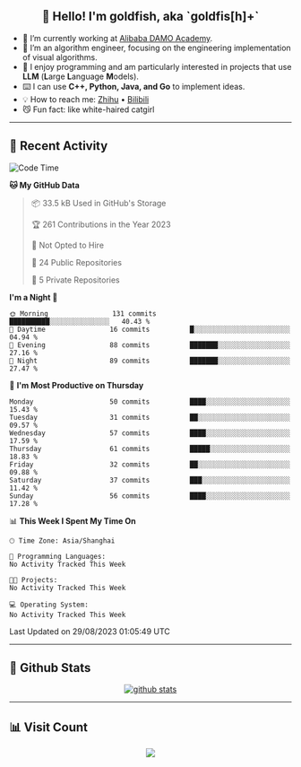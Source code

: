 
<h2 align="center">👋 Hello! I'm goldfish, aka `goldfis[h]+`</h2>

- 📍 I’m currently working at [Alibaba DAMO Academy](https://damo.alibaba.com/).  
- 🌱 I’m an algorithm engineer, focusing on the engineering implementation of visual algorithms.  
- 💬 I enjoy programming and am particularly interested in projects that use **LLM** (**L**arge **L**anguage **M**odels).   
- ⌨️ I can use **C++, Python, Java, and Go** to implement ideas.  
- 💡 How to reach me: [Zhihu](https://www.zhihu.com/people/goldfishh) • [Bilibili](https://space.bilibili.com/11349246)  
- 😼 Fun fact: like white-haired catgirl  

-------

## 🔧 Recent Activity

<!--START_SECTION:waka-->
![Code Time](http://img.shields.io/badge/Code%20Time-13%20hrs%2028%20mins-blue)

**🐱 My GitHub Data** 

> 📦 33.5 kB Used in GitHub's Storage 
 > 
> 🏆 261 Contributions in the Year 2023
 > 
> 🚫 Not Opted to Hire
 > 
> 📜 24 Public Repositories 
 > 
> 🔑 5 Private Repositories 
 > 
**I'm a Night 🦉** 

```text
🌞 Morning                131 commits         ██████████░░░░░░░░░░░░░░░   40.43 % 
🌆 Daytime                16 commits          █░░░░░░░░░░░░░░░░░░░░░░░░   04.94 % 
🌃 Evening                88 commits          ███████░░░░░░░░░░░░░░░░░░   27.16 % 
🌙 Night                  89 commits          ███████░░░░░░░░░░░░░░░░░░   27.47 % 
```
📅 **I'm Most Productive on Thursday** 

```text
Monday                   50 commits          ████░░░░░░░░░░░░░░░░░░░░░   15.43 % 
Tuesday                  31 commits          ██░░░░░░░░░░░░░░░░░░░░░░░   09.57 % 
Wednesday                57 commits          ████░░░░░░░░░░░░░░░░░░░░░   17.59 % 
Thursday                 61 commits          █████░░░░░░░░░░░░░░░░░░░░   18.83 % 
Friday                   32 commits          ██░░░░░░░░░░░░░░░░░░░░░░░   09.88 % 
Saturday                 37 commits          ███░░░░░░░░░░░░░░░░░░░░░░   11.42 % 
Sunday                   56 commits          ████░░░░░░░░░░░░░░░░░░░░░   17.28 % 
```


📊 **This Week I Spent My Time On** 

```text
🕑︎ Time Zone: Asia/Shanghai

💬 Programming Languages: 
No Activity Tracked This Week

🐱‍💻 Projects: 
No Activity Tracked This Week

💻 Operating System: 
No Activity Tracked This Week
```


 Last Updated on 29/08/2023 01:05:49 UTC
<!--END_SECTION:waka-->

-------

## 📆 Github Stats

<p align="center">
    <a href="https://github.com/anuraghazra/github-readme-stats">
      <img src="https://github-readme-stats.vercel.app/api?username=goldfishh&show_icons=true&theme=dracula" alt="github stats" />
    </a>
</p>

-------

## 📊 Visit Count

<p align="center">
  <a href="https://count.getloli.com/"><img src="https://count.getloli.com/get/@:goldfishh?theme=rule34"></a>
</p>
